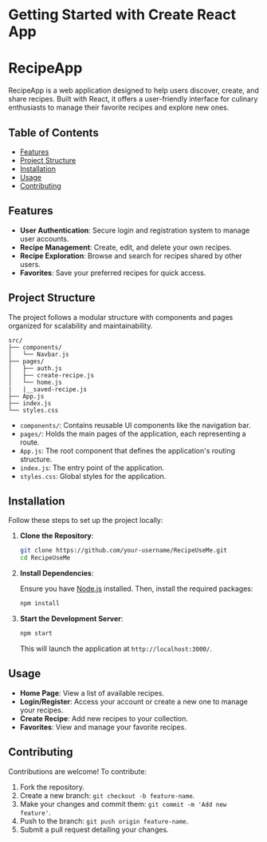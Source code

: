 # Getting Started with Create React App
# RecipeApp

RecipeApp is a web application designed to help users discover, create, and share recipes. Built with React, it offers a user-friendly interface for culinary enthusiasts to manage their favorite recipes and explore new ones.

## Table of Contents

- [Features](#features)
- [Project Structure](#project-structure)
- [Installation](#installation)
- [Usage](#usage)
- [Contributing](#contributing)

## Features

- **User Authentication**: Secure login and registration system to manage user accounts.
- **Recipe Management**: Create, edit, and delete your own recipes.
- **Recipe Exploration**: Browse and search for recipes shared by other users.
- **Favorites**: Save your preferred recipes for quick access.

## Project Structure

The project follows a modular structure with components and pages organized for scalability and maintainability.

```
src/
├── components/
│   └── Navbar.js
├── pages/
│   ├── auth.js
│   ├── create-recipe.js
│   └── home.js
|   |__saved-recipe.js
├── App.js
├── index.js
└── styles.css
```

- `components/`: Contains reusable UI components like the navigation bar.
- `pages/`: Holds the main pages of the application, each representing a route.
- `App.js`: The root component that defines the application's routing structure.
- `index.js`: The entry point of the application.
- `styles.css`: Global styles for the application.

## Installation

Follow these steps to set up the project locally:

1. **Clone the Repository**:

   ```bash
   git clone https://github.com/your-username/RecipeUseMe.git
   cd RecipeUseMe
   ```

2. **Install Dependencies**:

   Ensure you have [Node.js](https://nodejs.org/) installed. Then, install the required packages:

   ```bash
   npm install
   ```

3. **Start the Development Server**:

   ```bash
   npm start
   ```

   This will launch the application at `http://localhost:3000/`.

## Usage

- **Home Page**: View a list of available recipes.
- **Login/Register**: Access your account or create a new one to manage your recipes.
- **Create Recipe**: Add new recipes to your collection.
- **Favorites**: View and manage your favorite recipes.

## Contributing

Contributions are welcome! To contribute:

1. Fork the repository.
2. Create a new branch: `git checkout -b feature-name`.
3. Make your changes and commit them: `git commit -m 'Add new feature'`.
4. Push to the branch: `git push origin feature-name`.
5. Submit a pull request detailing your changes.

